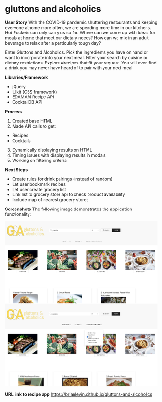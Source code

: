 # gluttons and alcoholics

**User Story**
With the COVID-19 pandemic shuttering restaurants and keeping everyone athome more often, we are spending more time in our kitchens. Hot Pockets can only carry us so far. Where can we come up with ideas for meals at home that meet our dietary needs? How can we mix in an adult beverage to relax after a particularly tough day?

Enter Gluttons and Alcoholics. Pick the ingredients you have on hand or want to incorporate into your next meal. Filter your search by cuisine or dietary restrictions. Explore #recipes that fit your request. You will even find a drink you may never have heard of to pair with your next meal.


**Libraries/Framework**
* jQuery
* UIkit (CSS framework)
* EDAMAM Recipe API
* CocktailDB API

**Process**
1. Created base HTML
2. Made API calls to get: 
 - Recipes
 - Cocktails
3. Dynamically displaying results on HTML
4. Timing issues with displaying results in modals
5. Working on filtering criteria

**Next Steps**
* Create rules for drink pairings (instead of random)
* Let user bookmark recipes
* Let user create grocery list 
* Link list to grocery store api to check product availability
* Include map of nearest grocery stores


**Screenshots**
The following image demonstrates the application functionality:

![demo1](./Assets/1.png)
![demo2](./Assets/2.png)

**URL link to recipe app**
https://brianlevin.github.io/gluttons-and-alcoholics